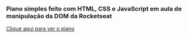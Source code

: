 ### Piano simples feito com HTML, CSS e JavaScript em aula de manipulação da DOM da Rocketseat

 [Clique aqui para ver o piano](https://mateusesm.github.io/piano/)